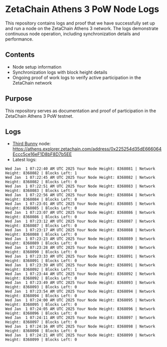 # ZetaChain Athens 3 PoW Node Logs
This repository contains logs and proof that we have successfully set up and run a node on the ZetaChain Athens 3 network. The logs demonstrate continuous node operation, including synchronization details and performance.

## Contents
- Node setup information
- Synchronization logs with block height details
- Ongoing proof of work logs to verify active participation in the ZetaChain network

## Purpose
This repository serves as documentation and proof of participation in the ZetaChain Athens 3 PoW testnet.

## Logs

- [Third Bunny](https://thirdbunny.xyz/) node: https://athens.explorer.zetachain.com/address/0x225254d35dE666064Eccc5ce16eF1D8bF8D7b5EE
- Latest logs:
```
Wed Jan  1 07:22:40 AM UTC 2025 Your Node Height: 8368081 | Network Height: 8368082 | Blocks Left: 1
Wed Jan  1 07:22:45 AM UTC 2025 Your Node Height: 8368082 | Network Height: 8368082 | Blocks Left: 0
Wed Jan  1 07:22:51 AM UTC 2025 Your Node Height: 8368083 | Network Height: 8368083 | Blocks Left: 0
Wed Jan  1 07:22:56 AM UTC 2025 Your Node Height: 8368084 | Network Height: 8368084 | Blocks Left: 0
Wed Jan  1 07:23:01 AM UTC 2025 Your Node Height: 8368085 | Network Height: 8368085 | Blocks Left: 0
Wed Jan  1 07:23:07 AM UTC 2025 Your Node Height: 8368086 | Network Height: 8368086 | Blocks Left: 0
Wed Jan  1 07:23:12 AM UTC 2025 Your Node Height: 8368087 | Network Height: 8368087 | Blocks Left: 0
Wed Jan  1 07:23:17 AM UTC 2025 Your Node Height: 8368088 | Network Height: 8368088 | Blocks Left: 0
Wed Jan  1 07:23:23 AM UTC 2025 Your Node Height: 8368089 | Network Height: 8368089 | Blocks Left: 0
Wed Jan  1 07:23:28 AM UTC 2025 Your Node Height: 8368090 | Network Height: 8368090 | Blocks Left: 0
Wed Jan  1 07:23:33 AM UTC 2025 Your Node Height: 8368091 | Network Height: 8368091 | Blocks Left: 0
Wed Jan  1 07:23:39 AM UTC 2025 Your Node Height: 8368091 | Network Height: 8368092 | Blocks Left: 1
Wed Jan  1 07:23:44 AM UTC 2025 Your Node Height: 8368092 | Network Height: 8368092 | Blocks Left: 0
Wed Jan  1 07:23:49 AM UTC 2025 Your Node Height: 8368093 | Network Height: 8368093 | Blocks Left: 0
Wed Jan  1 07:23:54 AM UTC 2025 Your Node Height: 8368094 | Network Height: 8368094 | Blocks Left: 0
Wed Jan  1 07:24:00 AM UTC 2025 Your Node Height: 8368095 | Network Height: 8368095 | Blocks Left: 0
Wed Jan  1 07:24:05 AM UTC 2025 Your Node Height: 8368096 | Network Height: 8368096 | Blocks Left: 0
Wed Jan  1 07:24:11 AM UTC 2025 Your Node Height: 8368097 | Network Height: 8368097 | Blocks Left: 0
Wed Jan  1 07:24:16 AM UTC 2025 Your Node Height: 8368098 | Network Height: 8368098 | Blocks Left: 0
Wed Jan  1 07:24:21 AM UTC 2025 Your Node Height: 8368099 | Network Height: 8368099 | Blocks Left: 0
```
